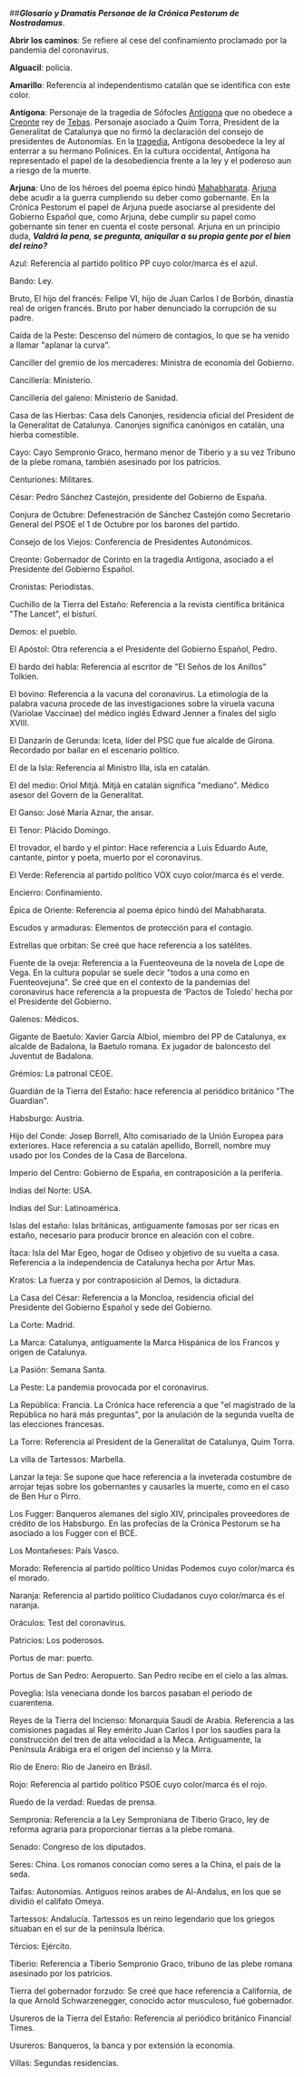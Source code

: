 ##***Glosario y Dramatis Personae de la Crónica Pestorum de Nostradamus***.

**Abrir los caminos**: Se refiere al cese del confinamiento proclamado por la pandemia del coronavirus.

**Alguacil**: policia.

**Amarillo**: Referencia al independentismo catalán que se identifica con este color.

**Antígona**: Personaje de la tragedia de Sófocles [Antígona](https://es.wikipedia.org/wiki/Ant%C3%ADgona) que no obedece a [Creonte](https://es.wikipedia.org/wiki/Creonte) rey de [Tebas](https://es.wikipedia.org/wiki/Tebas_(Grecia)). Personaje asociado a Quim Torra, President de la Generalitat de Catalunya que no firmó la declaración del consejo de presidentes de Autonomías. En la [tragedia](https://es.wikipedia.org/wiki/Ant%C3%ADgona_(S%C3%B3focles)), Antígona desobedece la ley al enterrar a su hermano Polinices. En la cultura occidental, Antígona ha representado el papel de la desobediencia frente a la ley y el poderoso aun a riesgo de la muerte. 

**Arjuna**: Uno de los héroes del poema épico hindú [Mahabharata](https://es.wikipedia.org/wiki/Mahabh%C3%A1rata). [Arjuna](https://es.wikipedia.org/wiki/Arjuna) debe acudir a la guerra cumpliendo su deber como gobernante. En la Crónica Pestorum el papel de Arjuna puede asociarse al presidente del Gobierno Español que, como Arjuna, debe cumplir su papel como gobernante sin tener en cuenta el coste personal. Arjuna en un principio duda, ***Valdrá la pena, se pregunta, aniquilar a su propia gente por el bien del reino?***

Azul: Referencia al partido político PP cuyo color/marca és el azul.

Bando: Ley.

Bruto, El hijo del francés: Felipe VI, hijo de Juan Carlos I de Borbón, dinastía real de origen francés. Bruto por haber denunciado la corrupción de su padre.

Caída de la Peste: Descenso del número de contagios, lo que se ha venido a llamar "aplanar la curva".

Canciller del gremio de los mercaderes: Ministra de economía del Gobierno.

Cancillería: Ministerio.

Cancillería del galeno: Ministerio de Sanidad.

Casa de las Hierbas: Casa dels Canonjes, residencia oficial del President de la Generalitat de Catalunya. Canonjes significa canónigos en catalán, una hierba comestible.

Cayo: Cayo Sempronio Graco, hermano menor de Tiberio y a su vez Tribuno de la plebe romana, también asesinado por los patricios.

Centuriones: Militares.

César: Pedro Sánchez Castejón, presidente del Gobierno de España.

Conjura de Octubre: Defenestración de Sánchez Castejón como Secretario General del PSOE el 1 de Octubre por los barones del partido.

Consejo de los Viejos: Conferencia de Presidentes Autonómicos.

Creonte: Gobernador de Corinto en la tragedia Antígona, asociado a el Presidente del Gobierno Español.

Cronistas: Periodistas.

Cuchillo de la Tierra del Estaño: Referencia a la revista científica británica "The Lancet", el bisturí.

Demos: el pueblo.

El Apóstol: Otra referencia a el Presidente del Gobierno Español, Pedro.

El bardo del habla: Referencia al escritor de "El Seños de los Anillos" Tolkien.

El bovino: Referencia a la vacuna del coronavirus. La etimología de la palabra vacuna procede de las investigaciones sobre la viruela vacuna (Variolae Vaccinae) del médico inglés Edward Jenner a finales del siglo XVIII.

El Danzarín de Gerunda: Iceta, líder del PSC que fue alcalde de Girona. Recordado por bailar en el escenario político.

El de la Isla: Referencia al Ministro Illa, isla en catalán.

El del medio: Oriol Mitjà. Mitjà en catalán significa "mediano". Médico asesor del Govern de la Generalitat.

El Ganso: José María Aznar, the ansar.

El Tenor: Plácido Domingo.

El trovador, el bardo y el pintor: Hace referencia a Luis Eduardo Aute, cantante, pintor y poeta, muerto por el coronavirus.

El Verde: Referencia al partido político VOX cuyo color/marca és el verde.

Encierro: Confinamiento.

Épica de Oriente: Referencia al poema épico hindú del Mahabharata.

Escudos y armaduras: Elementos de protección para el contagio.

Estrellas que orbitan: Se creé que hace referencia a los satélites.

Fuente de la oveja: Referencia a la Fuenteoveuna de la novela de Lope de Vega. En la cultura popular se suele decir "todos a una como en Fuenteovejuna". Se creé que en el contexto de la pandemias del coronavirus hace referencia a la propuesta de ‘Pactos de Toledo’ hecha por el Presidente del Gobierno.

Galenos: Médicos.

Gigante de Baetulo: Xavier García Albiol, miembro del PP de Catalunya, ex alcalde de Badalona, la Baetulo romana. Ex jugador de baloncesto del Juventut de Badalona.

Grémios: La patronal CEOE.

Guardián de la Tierra del Estaño: hace referencia al periódico británico "The Guardian".

Habsburgo: Austria.

Hijo del Conde: Josep Borrell, Alto comisariado de la Unión Europea para exteriores. Hace referencia a su catalán apellido, Borrell, nombre muy usado por los Condes de la Casa de Barcelona.

Imperio del Centro: Gobierno de España, en contraposición a la periferia.

Indias del Norte: USA.

Indias del Sur: Latinoamérica.

Islas del estaño: Islas británicas, antiguamente famosas por ser ricas en estaño, necesario para producir bronce en aleación con el cobre.

Ítaca: Isla del Mar Egeo, hogar de Odiseo y objetivo de su vuelta a casa. Referencia a la independencia de Catalunya hecha por Artur Mas.

Kratos: La fuerza y por contraposición al Demos, la dictadura.

La Casa del César: Referencia a la Moncloa, residencia oficial del Presidente del Gobierno Español y sede del Gobierno.

La Corte: Madrid.

La Marca: Catalunya, antiguamente la Marca Hispánica de los Francos y origen de Catalunya.

La Pasión: Semana Santa.

La Peste: La pandemia provocada por el coronavirus.

La República: Francia. La Crónica hace referencia a que "el magistrado de la República no hará más preguntas", por la anulación de la segunda vuelta de las elecciones francesas.

La Torre: Referencia al President de la Generalitat de Catalunya, Quim Torra.

La villa de Tartessos: Marbella.

Lanzar la teja: Se supone que hace referencia a la inveterada costumbre de arrojar tejas sobre los gobernantes y causarles la muerte, como en el caso de Ben Hur o Pirro.

Los Fugger: Banqueros alemanes del siglo XIV, principales proveedores de crédito de los Habsburgo. En las profecías de la Crónica Pestorum se ha asociado a los Fugger con el BCE.

Los Montañeses: País Vasco.

Morado: Referencia al partido político Unidas Podemos cuyo color/marca és el morado.

Naranja: Referencia al partido político Ciudadanos cuyo color/marca és el naranja.

Oráculos: Test del coronavirus.

Patricios: Los poderosos.

Portus de mar: puerto.

Portus de San Pedro: Aeropuerto. San Pedro recibe en el cielo a las almas.

Poveglia: Isla veneciana donde los barcos pasaban el periodo de cuarentena.

Reyes de la Tierra del Incienso: Monarquía Saudí de Arabia. Referencia a las comisiones pagadas al Rey emérito Juan Carlos I por los saudíes para la construcción del tren de alta velocidad a la Meca. Antiguamente, la Península Arábiga era el origen del incienso y la Mirra.

Rio de Enero: Rio de Janeiro en Brásil.

Rojo: Referencia al partido político PSOE cuyo color/marca és el rojo.

Ruedo de la verdad: Ruedas de prensa.

Sempronia: Referencia a la Ley Semproniana de Tiberio Graco, ley de reforma agraria para proporcionar tierras a la plebe romana.

Senado: Congreso de los diputados.

Seres: China. Los romanos conocían como seres a la China, el país de la seda.

Taifas: Autonomías. Antiguos reinos arabes de Al-Andalus, en los que se dividió el califato Omeya. 

Tartessos: Andalucía. Tartessos es un reino legendario que los griegos situaban en el sur de la península Ibérica.

Tércios: Ejército.

Tiberio: Referencia a Tiberio Sempronio Graco, tribuno de las plebe romana asesinado por los patricios.

Tierra del gobernador forzudo: Se creé que hace referencia a California, de la que Arnold Schwarzenegger, conocido actor musculoso, fué gobernador.

Usureros de la Tierra del Estaño: Referencia al periódico británico Financial Times.

Usureros: Banqueros, la banca y por extensión la economía.

Villas: Segundas residencias.
